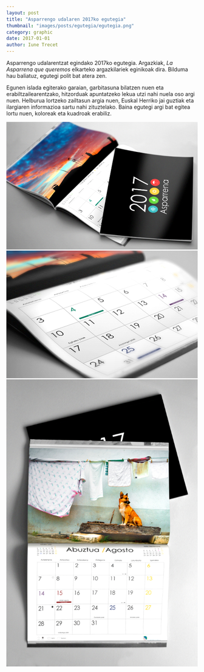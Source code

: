 ```yaml
---
layout: post
title: "Asparrengo udalaren 2017ko egutegia"
thumbnail: "images/posts/egutegia/egutegia.png"
category: graphic
date: 2017-01-01
author: Iune Trecet
---
```


Asparrengo udalarentzat egindako 2017ko egutegia. Argazkiak, *La Asparrena que
queremos* elkarteko argazkilariek eginikoak dira. Bilduma hau baliatuz, egutegi
polit bat atera zen.

Egunen islada egiterako garaian, garbitasuna bilatzen nuen eta
erabiltzailearentzako, hitzorduak apuntatzeko lekua utzi nahi nuela oso argi
nuen. Helburua lortzeko zailtasun argia nuen, Euskal Herriko jai guztiak eta
ilargiaren informazioa sartu nahi zituztelako. Baina egutegi argi bat egitea
lortu nuen, koloreak eta kuadroak erabiliz.

![Nafarroako Hitza azala](/images/posts/egutegia/egutegia.jpg)
![Nafarroako Hitza azala](/images/posts/egutegia/egutegia1.jpg)
![Nafarroako Hitza azala](/images/posts/egutegia/egutegia2.jpg)
